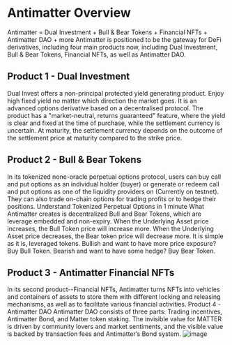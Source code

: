 # Antimatter Overview
Antimatter = Dual Investment + Bull & Bear Tokens + Financial NFTs + Antimatter DAO + more
Antimatter is positioned to be the gateway for DeFi derivatives, including four main products now, including Dual Investment, Bull & Bear Tokens, Financial NFTs, as well as Antimatter DAO. 
## Product 1 - Dual Investment
Dual Invest offers a non-principal protected yield generating product. Enjoy high fixed yield no matter which direction the market goes.
It is an advanced options derivative based on a decentralised protocol. The product has a "market-neutral, returns guaranteed" feature, where the yield is clear and fixed at the time of purchase, while the settlement currency is uncertain. At maturity, the settlement currency depends on the outcome of the settlement price at maturity compared to the strike price.
## Product 2 - Bull & Bear Tokens
In its tokenized none-oracle perpetual options protocol, users can buy call and put options as an individual holder (buyer) or generate or redeem call and put options as one of the liquidity providers on  (Currently on testnet). They can also trade on-chain options for trading profits or to hedge their positions.
Understand Tokenized Perpetual Options in 1 minute
What Antimatter creates is decentralized Bull and Bear Tokens, which are leverage embedded and non-expiry. 
When the Underlying Asset price increases, the Bull Token price will increase more.
When the Underlying Asset price decreases, the Bear token price will decrease more. 
It is simple as it is, leveraged tokens. 
Bullish and want to have more price exposure? Buy Bull Token. Bearish and want to have some hedge? Buy Bear Token.
​
## Product 3 - Antimatter Financial NFTs
In its second product--Financial NFTs, Antimatter turns NFTs into vehicles and containers of assets to store them with different locking and releasing mechanisms, as well as to facilitate various financial activities.
Product 4 - Antimatter DAO
Antimatter DAO consists of three parts: Trading incentives, Antimatter Bond, and Matter token staking. The invisible value for MATTER is driven by community lovers and market sentiments, and the visible value is backed by transaction fees and Antimatter’s Bond system.
![image](https://github.com/antimatter-finance/antimatter-assets/blob/main/antimatter-project.png)
